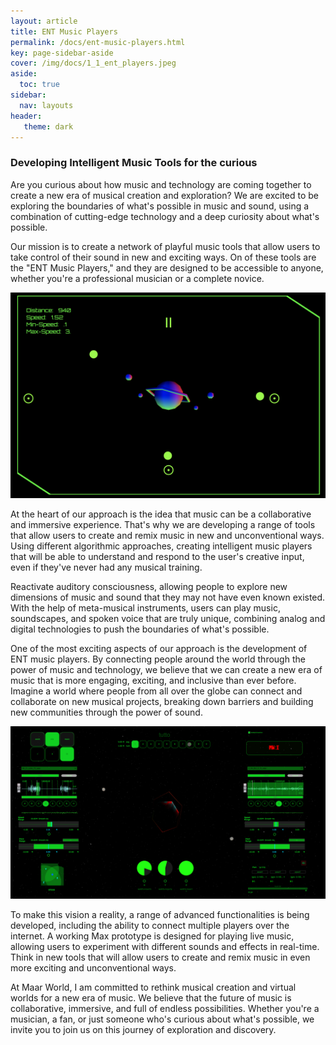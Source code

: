 ```yaml
---
layout: article
title: ENT Music Players
permalink: /docs/ent-music-players.html
key: page-sidebar-aside
cover: /img/docs/1_1_ent_players.jpeg
aside:
  toc: true
sidebar:
  nav: layouts
header:
   theme: dark
---
```


### Developing Intelligent Music Tools for the curious

Are you curious about how music and technology are coming together to create a new era of musical creation and exploration? We are excited to be exploring the boundaries of what's possible in music and sound, using a combination of cutting-edge technology and a deep curiosity about what's possible.

Our mission is to create a network of playful music tools that allow users to take control of their sound in new and exciting ways. On of these tools are the "ENT Music Players," and they are designed to be accessible to anyone, whether you're a professional musician or a complete novice.

![](/img/docs-img/interplanetary-music-players.png)

At the heart of our approach is the idea that music can be a collaborative and immersive experience. That's why we are developing a range of tools that allow users to create and remix music in new and unconventional ways. Using different algorithmic approaches, creating intelligent music players that will be able to understand and respond to the user's creative input, even if they've never had any musical training.

Reactivate auditory consciousness, allowing people to explore new dimensions of music and sound that they may not have even known existed. With the help of meta-musical instruments, users can play music, soundscapes, and spoken voice that are truly unique, combining analog and digital technologies to push the boundaries of what's possible.

One of the most exciting aspects of our approach is the development of ENT music players. By connecting people around the world through the power of music and technology, we believe that we can create a new era of music that is more engaging, exciting, and inclusive than ever before. Imagine a world where people from all over the globe can connect and collaborate on new musical projects, breaking down barriers and building new communities through the power of sound.

![](/img/docs-img/maar-world-max-msp-software.png)

To make this vision a reality, a range of advanced functionalities is being developed, including the ability to connect multiple players over the internet. A working Max prototype is designed for playing live music, allowing users to experiment with different sounds and effects in real-time. Think in new tools that will allow users to create and remix music in even more exciting and unconventional ways.

At Maar World, I am committed to rethink musical creation and virtual worlds for a new era of music. We believe that the future of music is collaborative, immersive, and full of endless possibilities. Whether you're a musician, a fan, or just someone who's curious about what's possible, we invite you to join us on this journey of exploration and discovery.


